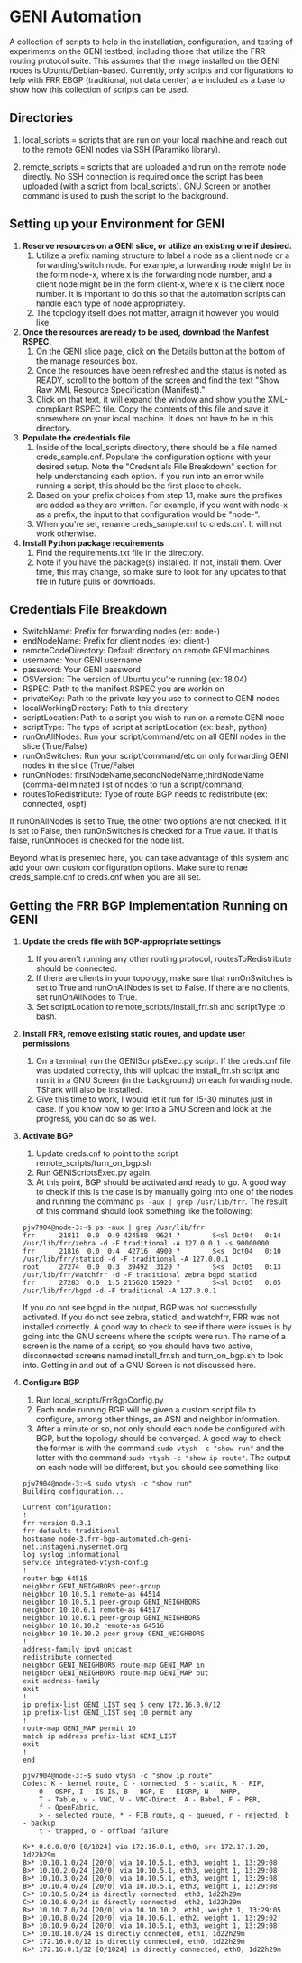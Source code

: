 # GENI Automation
A collection of scripts to help in the installation, configuration, and testing of experiments on the GENI testbed, including those that utilize the FRR routing protocol suite. This assumes that the image installed on the GENI nodes is Ubuntu/Debian-based. Currently, only scripts and configurations to help with FRR EBGP (traditional, not data center) are included as a base to show how this collection of scripts can be used.

## Directories
1. local_scripts = scripts that are run on your local machine and reach out to the remote GENI nodes via SSH (Paramiko library).

2. remote_scripts = scripts that are uploaded and run on the remote node directly. No SSH connection is required once the script has been uploaded (with a script from local_scripts). GNU Screen or another command is used to push the script to the background.

## Setting up your Environment for GENI
1. **Reserve resources on a GENI slice, or utilize an existing one if desired.**
   1. Utilize a prefix naming structure to label a node as a client node or a forwarding/switch node. For example, a forwarding node might be in the form node-x, where x is the forwarding node number, and a client node might be in the form client-x, where x is the client node number. It is important to do this so that the automation scripts can handle each type of node appropriately.
   2. The topology itself does not matter, arraign it however you would like.
2. **Once the resources are ready to be used, download the Manfest RSPEC.**
   1. On the GENI slice page, click on the Details button at the bottom of the manage resources box.
   2. Once the resources have been refreshed and the status is noted as READY, scroll to the bottom of the screen and find the text "Show Raw XML Resource Specification (Manifest)."
   3. Click on that text, it will expand the window and show you the XML-compliant RSPEC file. Copy the contents of this file and save it somewhere on your local machine. It does not have to be in this directory.
3. **Populate the credentials file**
   1. Inside of the local_scripts directory, there should be a file named creds_sample.cnf. Populate the configuration options with your desired setup. Note the "Credentials File Breakdown" section for help understanding each option. If you run into an error while running a script, this should be the first place to check.
   2. Based on your prefix choices from step 1.1, make sure the prefixes are added as they are written. For example, if you went with node-x as a prefix, the input to that configuration would be "node-".
   3. When you're set, rename creds_sample.cnf to creds.cnf. It will not work otherwise.
4. **Install Python package requirements**
   1. Find the requirements.txt file in the directory.
   2. Note if you have the package(s) installed. If not, install them. Over time, this may change, so make sure to look for any updates to that file in future pulls or downloads.

## Credentials File Breakdown
* SwitchName: Prefix for forwarding nodes (ex: node-)
* endNodeName: Prefix for client nodes (ex: client-)
* remoteCodeDirectory: Default directory on remote GENI machines
* username: Your GENI username
* password: Your GENI password
* OSVersion: The version of Ubuntu you're running (ex: 18.04)
* RSPEC: Path to the manifest RSPEC you are workin on           
* privateKey: Path to the private key you use to connect to GENI nodes
* localWorkingDirectory: Path to this directory
* scriptLocation: Path to a script you wish to run on a remote GENI node
* scriptType: The type of script at scriptLocation (ex: bash, python)
* runOnAllNodes: Run your script/command/etc on all GENI nodes in the slice (True/False)
* runOnSwitches: Run your script/command/etc on only forwarding GENI nodes in the slice (True/False)
* runOnNodes: firstNodeName,secondNodeName,thirdNodeName (comma-deliminated list of nodes to run a script/command)
* routesToRedistribute: Type of route BGP needs to redistribute (ex: connected, ospf)

If runOnAllNodes is set to True, the other two options are not checked. If it is set to False, then runOnSwitches is checked for a True value. If that is false, runOnNodes is checked for the node list.

Beyond what is presented here, you can take advantage of this system and add your own custom configuration options. Make sure to renae creds_sample.cnf to creds.cnf when you are all set.

## Getting the FRR BGP Implementation Running on GENI
1. **Update the creds file with BGP-appropriate settings**
   1. If you aren't running any other routing protocol, routesToRedistribute should be connected.
   2. If there are clients in your topology, make sure that runOnSwitches is set to True and runOnAllNodes is set to False. If there are no clients, set runOnAllNodes to True.
   3. Set scriptLocation to remote_scripts/install_frr.sh and scriptType to bash.
2. **Install FRR, remove existing static routes, and update user permissions**
   1. On a terminal, run the GENIScriptsExec.py script. If the creds.cnf file was updated correctly, this will upload the install_frr.sh script and run it in a GNU Screen (in the background) on each forwarding node. TShark will also be installed.
   2. Give this time to work, I would let it run for 15-30 minutes just in case. If you know how to get into a GNU Screen and look at the progress, you can do so as well.
3. **Activate BGP**
   1. Update creds.cnf to point to the script remote_scripts/turn_on_bgp.sh
   2. Run GENIScriptsExec.py again.
   3. At this point, BGP should be activated and ready to go. A good way to check if this is the case is by manually going into one of the nodes and running the command ```ps -aux | grep /usr/lib/frr```. The result of this command should look something like the following:

    ```console
    pjw7904@node-3:~$ ps -aux | grep /usr/lib/frr
    frr      21811  0.0  0.9 424588  9624 ?        S<sl Oct04   0:14 /usr/lib/frr/zebra -d -F traditional -A 127.0.0.1 -s 90000000
    frr      21816  0.0  0.4  42716  4900 ?        S<s  Oct04   0:10 /usr/lib/frr/staticd -d -F traditional -A 127.0.0.1
    root     27274  0.0  0.3  39492  3120 ?        S<s  Oct05   0:13 /usr/lib/frr/watchfrr -d -F traditional zebra bgpd staticd
    frr      27283  0.0  1.5 215620 15920 ?        S<sl Oct05   0:05 /usr/lib/frr/bgpd -d -F traditional -A 127.0.0.1
    ```

    If you do not see bgpd in the output, BGP was not successfully activated. If you do not see zebra, staticd, and watchfrr, FRR was not installed correctly. A good way to check to see if there were issues is by going into the GNU screens where the scripts were run. The name of a screen is the name of a script, so you should have two active, disconnected screens named install_frr.sh and turn_on_bgp.sh to look into. Getting in and out of a GNU Screen is not discussed here.

4. **Configure BGP**
   1. Run local_scripts/FrrBgpConfig.py
   2. Each node running BGP will be given a custom script file to configure, among other things, an ASN and neighbor information.
   3. After a minute or so, not only should each node be configured with BGP, but the topology should be converged. A good way to check the former is with the command ```sudo vtysh -c "show run"``` and the latter with the command ```sudo vtysh -c "show ip route"```. The output on each node will be different, but you should see something like:

    ```console
    pjw7904@node-3:~$ sudo vtysh -c "show run"
    Building configuration...

    Current configuration:
    !
    frr version 8.3.1
    frr defaults traditional
    hostname node-3.frr-bgp-automated.ch-geni-net.instageni.nysernet.org
    log syslog informational
    service integrated-vtysh-config
    !
    router bgp 64515
    neighbor GENI_NEIGHBORS peer-group
    neighbor 10.10.5.1 remote-as 64514
    neighbor 10.10.5.1 peer-group GENI_NEIGHBORS
    neighbor 10.10.6.1 remote-as 64517
    neighbor 10.10.6.1 peer-group GENI_NEIGHBORS
    neighbor 10.10.10.2 remote-as 64516
    neighbor 10.10.10.2 peer-group GENI_NEIGHBORS
    !
    address-family ipv4 unicast
    redistribute connected
    neighbor GENI_NEIGHBORS route-map GENI_MAP in
    neighbor GENI_NEIGHBORS route-map GENI_MAP out
    exit-address-family
    exit
    !
    ip prefix-list GENI_LIST seq 5 deny 172.16.0.0/12
    ip prefix-list GENI_LIST seq 10 permit any
    !
    route-map GENI_MAP permit 10
    match ip address prefix-list GENI_LIST
    exit
    !
    end
    ```

    ```console
    pjw7904@node-3:~$ sudo vtysh -c "show ip route"
    Codes: K - kernel route, C - connected, S - static, R - RIP,
        O - OSPF, I - IS-IS, B - BGP, E - EIGRP, N - NHRP,
        T - Table, v - VNC, V - VNC-Direct, A - Babel, F - PBR,
        f - OpenFabric,
        > - selected route, * - FIB route, q - queued, r - rejected, b - backup
        t - trapped, o - offload failure

    K>* 0.0.0.0/0 [0/1024] via 172.16.0.1, eth0, src 172.17.1.20, 1d22h29m
    B>* 10.10.1.0/24 [20/0] via 10.10.5.1, eth3, weight 1, 13:29:08
    B>* 10.10.2.0/24 [20/0] via 10.10.5.1, eth3, weight 1, 13:29:08
    B>* 10.10.3.0/24 [20/0] via 10.10.5.1, eth3, weight 1, 13:29:08
    B>* 10.10.4.0/24 [20/0] via 10.10.5.1, eth3, weight 1, 13:29:08
    C>* 10.10.5.0/24 is directly connected, eth3, 1d22h29m
    C>* 10.10.6.0/24 is directly connected, eth2, 1d22h29m
    B>* 10.10.7.0/24 [20/0] via 10.10.10.2, eth1, weight 1, 13:29:05
    B>* 10.10.8.0/24 [20/0] via 10.10.6.1, eth2, weight 1, 13:29:02
    B>* 10.10.9.0/24 [20/0] via 10.10.5.1, eth3, weight 1, 13:29:08
    C>* 10.10.10.0/24 is directly connected, eth1, 1d22h29m
    C>* 172.16.0.0/12 is directly connected, eth0, 1d22h29m
    K>* 172.16.0.1/32 [0/1024] is directly connected, eth0, 1d22h29m
    ```